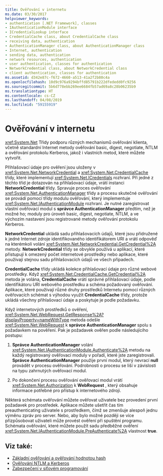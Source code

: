 ```yaml
---
title: Ověřování v internetu
ms.date: 03/30/2017
helpviewer_keywords:
- authentication [.NET Framework], classes
- IAuthenticationModule interface
- ICredentialLookup interface
- CredentialCache class, about CredentialCache class
- receiving data, authentication
- AuthenticationManager class, about AuthenticationManager class
- Internet, authentication
- sending data, authentication
- network resources, authentication
- user authentication, classes for authentication
- NetworkCredential class, about NetworkCredential class
- client authentication, classes for authentication
ms.assetid: d342e87c-f672-4660-a513-41a2f2b80c4a
ms.openlocfilehash: 10d9c976a9294bffd85791b222dfededd0fc9256
ms.sourcegitcommit: 5b6d778ebb269ee6684fb57ad69a8c28b06235b9
ms.translationtype: HT
ms.contentlocale: cs-CZ
ms.lasthandoff: 04/08/2019
ms.locfileid: "59155919"
---
```

# <a name="internet-authentication"></a>Ověřování v internetu
<xref:System.Net> Třídy podporu různých mechanismů ověřování klienta, včetně standardní Internet metody ověřování basic, digest, negotiate, NTLM a ověřování protokolu Kerberos, jakož i vlastních metod, které můžete vytvořit.  
  
 Přihlašovací údaje pro ověření jsou uloženy v <xref:System.Net.NetworkCredential> a <xref:System.Net.CredentialCache> třídy, které implementují <xref:System.Net.ICredentials> rozhraní. Při jedné z těchto tříd je dotazován na přihlašovací údaje, vrátí instanci **NetworkCredential** třídy. Spravuje proces ověřování <xref:System.Net.AuthenticationManager> třídy a procesu skutečné ověřování se provádí pomocí třídy modulu ověřování, který implementuje <xref:System.Net.IAuthenticationModule> rozhraní. Je nutné zaregistrovat vlastní ověřovací modul s **správce AuthenticationManager** předtím, než je možné ho; moduly pro úroveň basic, digest, negotiate, NTLM, a ve výchozím nastavení jsou registrované metody ověřování protokolu Kerberos.  
  
 **NetworkCredential** ukládá sadu přihlašovacích údajů, které jsou přidružené k jedné Internet zdroje identifikovaného identifikátorem URI a vrátí odpověď na kterémkoli volání <xref:System.Net.NetworkCredential.GetCredential%2A> metody. **NetworkCredential** třídy se obvykle používá u aplikací, které přistupují k omezený počet internetové prostředky nebo aplikace, které používají stejnou sadu přihlašovacích údajů ve všech případech.  
  
 **CredentialCache** třídy ukládá kolekce přihlašovací údaje pro různé webové prostředky. Když <xref:System.Net.CredentialCache.GetCredential%2A> metoda je volána, **CredentialCache** vrátí správné přihlašovací údaje, podle identifikátoru URI webového prostředku a schéma požadovaný ověřování. Aplikace, které používají různé druhy prostředků Internetu pomocí různých ověřovacích schémat s výhodou využít **CredentialCache** třídy, protože ukládá všechny přihlašovací údaje a poskytuje je podle požadavku.  
  
 Když internetových prostředků o ověření, <xref:System.Net.WebRequest.GetResponse%2A?displayProperty=nameWithType> metoda odešle <xref:System.Net.WebRequest> k **správce AuthenticationManager** spolu s požadavkem na pověření. Pak je požadavek ověřen podle následujícího postupu:  
  
1.  **Správce AuthenticationManager** volání <xref:System.Net.IAuthenticationModule.Authenticate%2A> metodu na každý registrovaný ověřovací moduly v pořadí, které jste zaregistrovali. **Správce AuthenticationManager** použije první modul, který nevrací **null** provádět v procesu ověřování. Podrobnosti o procesu se liší v závislosti na typu zahrnutých ověřovací modul.  
  
2.  Po dokončení procesu ověřování ověřovací modul vrátí <xref:System.Net.Authorization> k **WebRequest** , který obsahuje informace potřebné pro přístup k internetového zdroji.  
  
 Některá schémata ověřování můžete ověřovat uživatele bez provedení první požadavek pro prostředek. Aplikace můžete ušetřit čas tím preauthenticating uživatele s prostředkem, čímž se zmenšuje alespoň jednu výměnu zpráv pro server. Nebo, aby bylo možné později se více přizpůsobovat uživateli může provést ověření při spuštění programu. Schémata ověřování, které můžete použít sadu předběžné ověření <xref:System.Net.IAuthenticationModule.PreAuthenticate%2A> vlastnost **true**.  
  
## <a name="see-also"></a>Viz také:

- [Základní ověřování a ověřování hodnotou hash](../../../docs/framework/network-programming/basic-and-digest-authentication.md)
- [Ověřování NTLM a Kerberos](../../../docs/framework/network-programming/ntlm-and-kerberos-authentication.md)
- [Zabezpečení v síťovém programování](../../../docs/framework/network-programming/security-in-network-programming.md)
